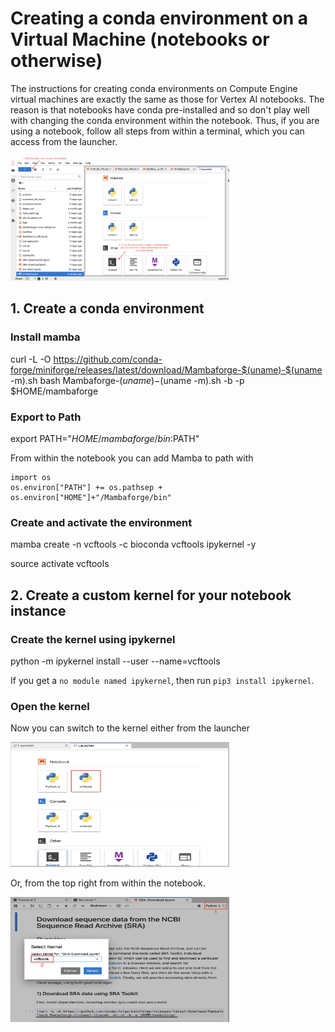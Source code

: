 # Creating a conda environment on a Virtual Machine (notebooks or otherwise)

The instructions for creating conda environments on Compute Engine virtual machines are exactly the same as those for Vertex AI notebooks. The reason is that notebooks have conda pre-installed and so don't play well with changing the conda environment within the notebook. Thus, if you are using a notebook, follow all steps from within a terminal, which you can access from the launcher. 

<img src="/images/launch_terminal.png" width="350" height="200">

## 1. Create a conda environment

### Install mamba
curl -L -O https://github.com/conda-forge/miniforge/releases/latest/download/Mambaforge-$(uname)-$(uname -m).sh
bash Mambaforge-$(uname)-$(uname -m).sh -b -p $HOME/mambaforge

### Export to Path
export PATH="$HOME/mambaforge/bin:$PATH"

From within the notebook you can add Mamba to path with 
```
import os
os.environ["PATH"] += os.pathsep + os.environ["HOME"]+"/Mambaforge/bin"
```

### Create and activate the environment
mamba create -n vcftools -c bioconda vcftools ipykernel -y

source activate vcftools

## 2. Create a custom kernel for your notebook instance

### Create the kernel using ipykernel

python -m ipykernel install --user --name=vcftools

If you get a `no module named ipykernel`, then run `pip3 install ipykernel`.

### Open the kernel 

Now you can switch to the kernel either from the launcher

<img src="/images/launcher_env.png" width="350" height="200">


Or, from the top right from within the notebook.

<img src="/images/kernel.png" width="350" height="200">
